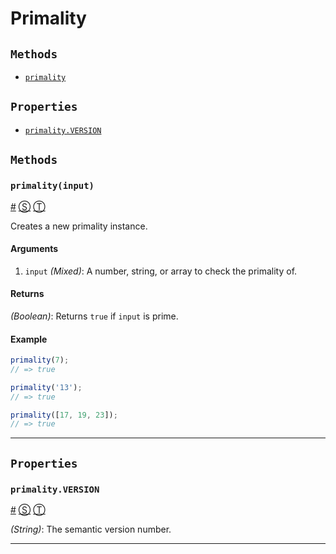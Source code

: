 # Primality

<!-- div -->


<!-- div -->

## <a id="Methods"></a>`Methods`
* [`primality`](#primalityinput)

<!-- /div -->


<!-- div -->

## `Properties`
* [`primality.VERSION`](#primalityversion)

<!-- /div -->


<!-- /div -->


<!-- div -->


<!-- div -->

## `Methods`

<!-- div -->

### <a id="primalityinput"></a>`primality(input)`
<a href="#primalityinput">#</a> [&#x24C8;](https://github.com/KenanY/primality/blob/master/primality.js#L129 "View in source") [&#x24C9;][1]

Creates a new primality instance.

#### Arguments
1. `input` *(Mixed)*: A number, string, or array to check the primality of.

#### Returns
*(Boolean)*: Returns `true` if `input` is prime.

#### Example
```js
primality(7);
// => true

primality('13');
// => true

primality([17, 19, 23]);
// => true
```

* * *

<!-- /div -->


<!-- /div -->


<!-- div -->

## `Properties`

<!-- div -->

### <a id="primalityversion"></a>`primality.VERSION`
<a href="#primalityversion">#</a> [&#x24C8;](https://github.com/KenanY/primality/blob/master/primality.js#L152 "View in source") [&#x24C9;][1]

*(String)*: The semantic version number.

* * *

<!-- /div -->


<!-- /div -->


<!-- /div -->


  [1]: #Methods "Jump back to the TOC."